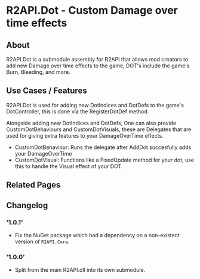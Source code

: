 # R2API.Dot - Custom Damage over time effects

## About

R2API.Dot is a submodule assembly for R2API that allows mod creators to add new Damage over time effects to the game, DOT's include the game's Burn, Bleeding, and more.

## Use Cases / Features

R2API.Dot is used for adding new DotIndices and DotDefs to the game's DotController, this is done via the RegisterDotDef method.

Alongside adding new DotIndices and DotDefs, One can also provide CustomDotBehaviours and CustomDotVisuals, these are Delegates that are used for giving extra features to your DamageOverTime effects.

* CustomDotBehaviour: Runs the delegate after AddDot succesfully adds your DamageOverTime
* CustomDotVisual: Functions like a FixedUpdate method for your dot, use this to handle the Visual effect of your DOT.

## Related Pages

## Changelog

### '1.0.1'
* Fix the NuGet package which had a dependency on a non-existent version of `R2API.Core`.

### '1.0.0'
* Split from the main R2API.dll into its own submodule.
